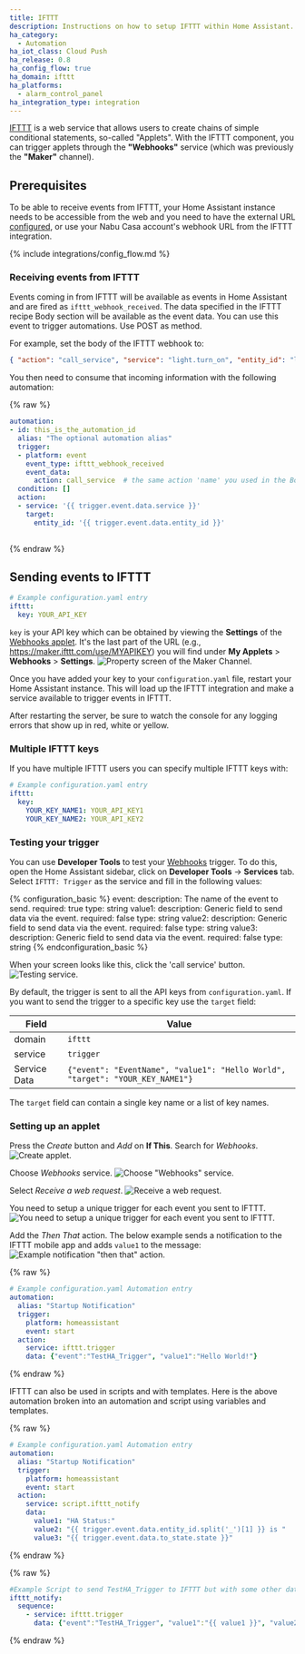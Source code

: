 ```yaml
---
title: IFTTT
description: Instructions on how to setup IFTTT within Home Assistant.
ha_category:
  - Automation
ha_iot_class: Cloud Push
ha_release: 0.8
ha_config_flow: true
ha_domain: ifttt
ha_platforms:
  - alarm_control_panel
ha_integration_type: integration
---
```


[IFTTT](https://ifttt.com) is a web service that allows users to create chains of simple conditional statements, so-called "Applets". With the IFTTT component, you can trigger applets through the **"Webhooks"** service (which was previously the **"Maker"** channel).

## Prerequisites

To be able to receive events from IFTTT, your Home Assistant instance needs to be accessible from the web and you need to have the external URL [configured](/docs/configuration/basic), or use your Nabu Casa account's webhook URL from the IFTTT integration.

{% include integrations/config_flow.md %}

### Receiving events from IFTTT

Events coming in from IFTTT will be available as events in Home Assistant and are fired as `ifttt_webhook_received`. The data specified in the IFTTT recipe Body section will be available as the event data. You can use this event to trigger automations. Use POST as method.

For example, set the body of the IFTTT webhook to:

```json
{ "action": "call_service", "service": "light.turn_on", "entity_id": "light.living_room" }
```

You then need to consume that incoming information with the following automation:

{% raw %}

```yaml
automation:
- id: this_is_the_automation_id
  alias: "The optional automation alias"
  trigger:
  - platform: event
    event_type: ifttt_webhook_received
    event_data:
      action: call_service  # the same action 'name' you used in the Body section of the IFTTT recipe
  condition: []
  action:
  - service: '{{ trigger.event.data.service }}'
    target:
      entity_id: '{{ trigger.event.data.entity_id }}'
    
```

{% endraw %}

## Sending events to IFTTT

```yaml
# Example configuration.yaml entry
ifttt:
  key: YOUR_API_KEY
```

`key` is your API key which can be obtained by viewing the **Settings** of the [Webhooks applet](https://ifttt.com/maker_webhooks/settings). It's the last part of the URL (e.g., https://maker.ifttt.com/use/MYAPIKEY) you will find under **My Applets** > **Webhooks** > **Settings**.
![Property screen of the Maker Channel.](/images/integrations/ifttt/finding_key.png)

Once you have added your key to your `configuration.yaml` file, restart your Home Assistant instance. This will load up the IFTTT integration and make a service available to trigger events in IFTTT.

<div class='note'>
After restarting the server, be sure to watch the console for any logging errors that show up in red, white or yellow.
</div>

### Multiple IFTTT keys

If you have multiple IFTTT users you can specify multiple IFTTT keys with:

```yaml
# Example configuration.yaml entry
ifttt:
  key: 
    YOUR_KEY_NAME1: YOUR_API_KEY1
    YOUR_KEY_NAME2: YOUR_API_KEY2
```

### Testing your trigger

You can use **Developer Tools** to test your [Webhooks](https://ifttt.com/maker_webhooks) trigger. To do this, open the Home Assistant sidebar, click on **Developer Tools** -> **Services** tab. Select `IFTTT: Trigger` as the service and fill in the following values:

{% configuration_basic %}
event:
  description: The name of the event to send.
  required: true
  type: string
value1:
  description: Generic field to send data via the event.
  required: false
  type: string
value2:
  description: Generic field to send data via the event.
  required: false
  type: string
value3:
  description: Generic field to send data via the event.
  required: false
  type: string
{% endconfiguration_basic %}

When your screen looks like this, click the 'call service' button.
![Testing service.](/images/integrations/ifttt/testing_service.png)

By default, the trigger is sent to all the API keys from `configuration.yaml`. If you
want to send the trigger to a specific key use the `target` field:

Field | Value
----- | -----
domain | `ifttt`
service | `trigger`
Service Data | `{"event": "EventName", "value1": "Hello World", "target": "YOUR_KEY_NAME1"}`

The `target` field can contain a single key name or a list of key names.

### Setting up an applet

Press the *Create* button and *Add* on **If This**. Search for *Webhooks*.
![Create applet.](/images/integrations/ifttt/create_applet.png)

Choose *Webhooks* service.
![Choose "Webhooks" service.](/images/integrations/ifttt/setup_service.png)

Select *Receive a web request*.
![Receive a web request.](/images/integrations/ifttt/choose_webhook_trigger.png)

You need to setup a unique trigger for each event you sent to IFTTT.
![You need to setup a unique trigger for each event you sent to IFTTT.](/images/integrations/ifttt/setup_trigger.png)

Add the *Then That* action. The below example sends a notification to the IFTTT mobile app and adds `value1` to the message:
![Example notification "then that" action.](/images/integrations/ifttt/setup_then_that.png)

{% raw %}

```yaml
# Example configuration.yaml Automation entry
automation:
  alias: "Startup Notification"
  trigger:
    platform: homeassistant
    event: start
  action:
    service: ifttt.trigger
    data: {"event":"TestHA_Trigger", "value1":"Hello World!"}
```

{% endraw %}

IFTTT can also be used in scripts and with templates. Here is the above automation broken into an automation and script using variables and templates.

{% raw %}

```yaml
# Example configuration.yaml Automation entry
automation:
  alias: "Startup Notification"
  trigger:
    platform: homeassistant
    event: start
  action:
    service: script.ifttt_notify
    data:
      value1: "HA Status:"
      value2: "{{ trigger.event.data.entity_id.split('_')[1] }} is "
      value3: "{{ trigger.event.data.to_state.state }}"
```

{% endraw %}

{% raw %}

```yaml
#Example Script to send TestHA_Trigger to IFTTT but with some other data (homeassistant UP).
ifttt_notify:
  sequence:
    - service: ifttt.trigger
      data: {"event":"TestHA_Trigger", "value1":"{{ value1 }}", "value2":"{{ value2 }}", "value3":"{{ value3 }}"}
```

{% endraw %}
